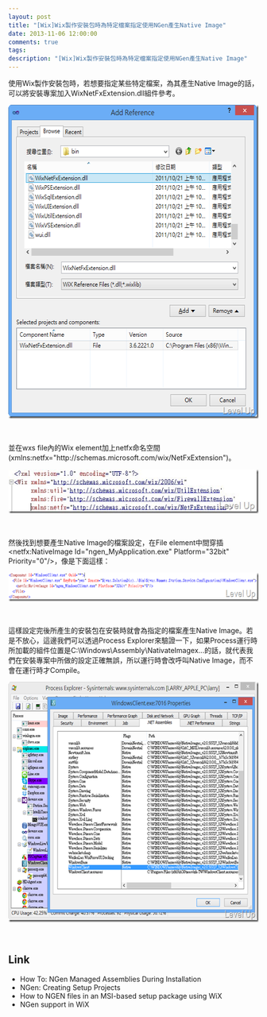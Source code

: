 ```yaml
---
layout: post
title: "[Wix]Wix製作安裝包時為特定檔案指定使用NGen產生Native Image"
date: 2013-11-06 12:00:00
comments: true
tags: 
description: "[Wix]Wix製作安裝包時為特定檔案指定使用NGen產生Native Image"
---
```

<p>
	使用Wix製作安裝包時，若想要指定某些特定檔案，為其產生Native Image的話，可以將安裝專案加入WixNetFxExtension.dll組件參考。</p>
<p>
	<img alt="image" border="0" height="632" src="\images\posts\d0cc6895-2f08-4bd1-bec3-a874fefdf6a2\image_thumb.png" style="border-top: 0px; border-right: 0px; border-bottom: 0px; border-left: 0px" width="596" /></p>
<p>
	 </p>
<p>
	並在wxs file內的Wix element加上netfx命名空間(xmlns:netfx="http://schemas.microsoft.com/wix/NetFxExtension")。</p>
<p>
	<img alt="2013-01-22_111614" border="0" height="89" src="\images\posts\d0cc6895-2f08-4bd1-bec3-a874fefdf6a2\2013-01-22_111614_thumb.jpg" style="border-top: 0px; border-right: 0px; border-bottom: 0px; border-left: 0px" width="538" /></p>
<p>
	 </p>
<p>
	然後找到想要產生Native Image的檔案設定，在File element中間穿插&lt;netfx:NativeImage Id="ngen_MyApplication.exe" Platform="32bit" Priority="0"/&gt;，像是下面這樣：</p>
<p>
	<img alt="image" border="0" height="58" src="\images\posts\d0cc6895-2f08-4bd1-bec3-a874fefdf6a2\image_thumb_3.png" style="border-top: 0px; border-right: 0px; border-bottom: 0px; border-left: 0px" width="644" /></p>
<p>
	 </p>
<p>
	這樣設定完後所產生的安裝包在安裝時就會為指定的檔案產生Native Image。若是不放心，這邊我們可以透過Process Explorer來驗證一下，如果Process運行時所加載的組件位置是C:\Windows\Assembly\NativateImagex...的話，就代表我們在安裝專案中所做的設定正確無誤，所以運行時會改呼叫Native Image，而不會在運行時才Compile。</p>
<p>
	<img alt="image" border="0" height="484" src="\images\posts\d0cc6895-2f08-4bd1-bec3-a874fefdf6a2\image_thumb_2.png" style="border-top: 0px; border-right: 0px; border-bottom: 0px; border-left: 0px" width="629" /></p>
<p>
	 </p>
<h2>
	Link</h2>
<ul>
	<li>
		How To: NGen Managed Assemblies During Installation</li>
	<li>
		NGen: Creating Setup Projects</li>
	<li>
		How to NGEN files in an MSI-based setup package using WiX</li>
	<li>
		NGen support in WiX</li>
</ul>
